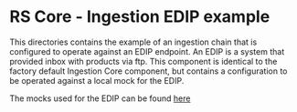 # RS Core - Ingestion EDIP example

This directories contains the example of an ingestion chain that is configured to operate against an EDIP endpoint. An EDIP is a system that provided inbox with products via ftp. This component is identical to the factory default Ingestion Core component, but contains a configuration to be operated against a local mock for the EDIP.

The mocks used for the EDIP can be found [here](https://github.com/COPRS/production-common/tree/develop/rs-testing)